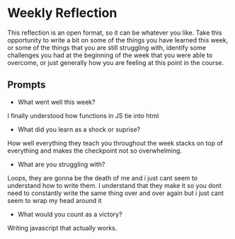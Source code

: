 # Weekly Reflection
This reflection is an open format, so it can be whatever you like. Take this opportunity to write a bit on some of the things you have learned this week, or some of the things that you are still struggling with, identify some challenges you had at the beginning of the week that you were able to overcome, or just generally how you are feeling at this point in the course.

## Prompts
- What went well this week?

I finally understood how functions in JS tie into html
- What did you learn as a shock or suprise?

How well everything they teach you throughout the week stacks on top of everything and makes the checkpoint not so overwhelming.
- What are you struggling with?

Loops, they are gonna be the death of me and i just cant seem to understand how to write them. I understand that they make it so you dont need to constantly write the same thing over and over again but i just cant seem to wrap my head around it
- What would you count as a victory?

Writing javascript that actually works.